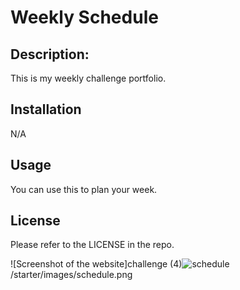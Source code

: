 # Weekly Schedule

## Description: 

This is my weekly challenge portfolio.

## Installation
N/A

## Usage
You can use this to plan your week. 

## License
Please refer to the LICENSE in the repo.


![Screenshot of the website]challenge (4)![schedule](https://user-images.githubusercontent.com/117234681/215202624-41f26d2d-7449-4818-a9fc-50e32341fdf1.png)
/starter/images/schedule.png
